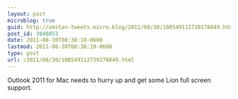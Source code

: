 ```yaml
---
layout: post
microblog: true
guid: http://vmstan-tweets.micro.blog/2011/08/30/108549112739278849.html
post_id: 3040853
date: 2011-08-30T08:38:19-0600
lastmod: 2011-08-30T08:38:19-0600
type: post
url: /2011/08/30/108549112739278849.html
---
```

Outlook 2011 for Mac needs to hurry up and get some Lion full screen support.
